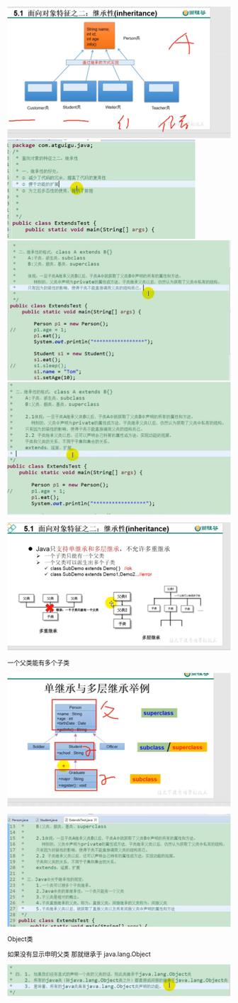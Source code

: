 <img src="1.13继承性.assets/image-20210112213058308.png" alt="image-20210112213058308" style="zoom:50%;" />

<img src="1.13继承性.assets/image-20210112213404416.png" alt="image-20210112213404416" style="zoom:50%;" />

<img src="1.13继承性.assets/image-20210112214656585.png" alt="image-20210112214656585" style="zoom:50%;" />

<img src="1.13继承性.assets/image-20210112215004158.png" alt="image-20210112215004158" style="zoom:50%;" />

![image-20210112215040852](1.13继承性.assets/image-20210112215040852.png)

一个父类能有多个子类

![image-20210112215321980](1.13继承性.assets/image-20210112215321980.png)

![image-20210112215426548](1.13继承性.assets/image-20210112215426548.png)





Object类

如果没有显示申明父类 那就继承于 java.lang.Object

![image-20210113100620912](1.13继承性.assets/image-20210113100620912.png)

